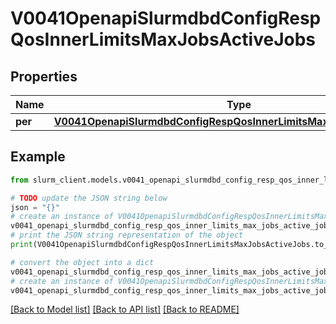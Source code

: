 # V0041OpenapiSlurmdbdConfigRespQosInnerLimitsMaxJobsActiveJobs


## Properties

Name | Type | Description | Notes
------------ | ------------- | ------------- | -------------
**per** | [**V0041OpenapiSlurmdbdConfigRespQosInnerLimitsMaxJobsActiveJobsPer**](V0041OpenapiSlurmdbdConfigRespQosInnerLimitsMaxJobsActiveJobsPer.md) |  | [optional] 

## Example

```python
from slurm_client.models.v0041_openapi_slurmdbd_config_resp_qos_inner_limits_max_jobs_active_jobs import V0041OpenapiSlurmdbdConfigRespQosInnerLimitsMaxJobsActiveJobs

# TODO update the JSON string below
json = "{}"
# create an instance of V0041OpenapiSlurmdbdConfigRespQosInnerLimitsMaxJobsActiveJobs from a JSON string
v0041_openapi_slurmdbd_config_resp_qos_inner_limits_max_jobs_active_jobs_instance = V0041OpenapiSlurmdbdConfigRespQosInnerLimitsMaxJobsActiveJobs.from_json(json)
# print the JSON string representation of the object
print(V0041OpenapiSlurmdbdConfigRespQosInnerLimitsMaxJobsActiveJobs.to_json())

# convert the object into a dict
v0041_openapi_slurmdbd_config_resp_qos_inner_limits_max_jobs_active_jobs_dict = v0041_openapi_slurmdbd_config_resp_qos_inner_limits_max_jobs_active_jobs_instance.to_dict()
# create an instance of V0041OpenapiSlurmdbdConfigRespQosInnerLimitsMaxJobsActiveJobs from a dict
v0041_openapi_slurmdbd_config_resp_qos_inner_limits_max_jobs_active_jobs_from_dict = V0041OpenapiSlurmdbdConfigRespQosInnerLimitsMaxJobsActiveJobs.from_dict(v0041_openapi_slurmdbd_config_resp_qos_inner_limits_max_jobs_active_jobs_dict)
```
[[Back to Model list]](../README.md#documentation-for-models) [[Back to API list]](../README.md#documentation-for-api-endpoints) [[Back to README]](../README.md)


